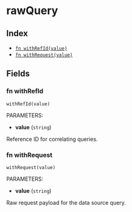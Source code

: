 # rawQuery



## Index

* [`fn withRefId(value)`](#fn-withrefid)
* [`fn withRequest(value)`](#fn-withrequest)

## Fields

### fn withRefId

```jsonnet
withRefId(value)
```

PARAMETERS:

* **value** (`string`)

Reference ID for correlating queries.
### fn withRequest

```jsonnet
withRequest(value)
```

PARAMETERS:

* **value** (`string`)

Raw request payload for the data source query.